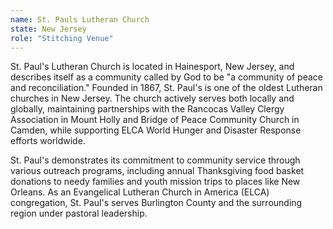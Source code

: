 ```yaml
---
name: St. Pauls Lutheran Church
state: New Jersey
role: "Stitching Venue"
---
```


St. Paul's Lutheran Church is located in Hainesport, New Jersey, and describes itself as a community called by God to be "a community of peace and reconciliation." Founded in 1867, St. Paul's is one of the oldest Lutheran churches in New Jersey. The church actively serves both locally and globally, maintaining partnerships with the Rancocas Valley Clergy Association in Mount Holly and Bridge of Peace Community Church in Camden, while supporting ELCA World Hunger and Disaster Response efforts worldwide. 

St. Paul's demonstrates its commitment to community service through various outreach programs, including annual Thanksgiving food basket donations to needy families and youth mission trips to places like New Orleans. As an Evangelical Lutheran Church in America (ELCA) congregation, St. Paul's serves Burlington County and the surrounding region under pastoral leadership.